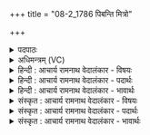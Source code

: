 +++
title = "08-2_1786 पिबन्ति मित्रो"

+++
<details><summary>पदपाठः</summary>

पि꣡ब꣢꣯न्ति। मि꣣त्रः꣢। मि꣣। त्रः꣢। अ꣣र्यमा꣢। त꣡ना꣢꣯। पू꣣त꣡स्य꣢। व꣡रु꣢꣯णः। त्रि꣣षधस्थ꣡स्य꣢। त्रि꣣। सधस्थ꣡स्य꣢। जा꣡व꣢꣯तः। १७८६।
</details>

<details><summary>अधिमन्त्रम् (VC)</summary>

- सोमः
- बिन्दुः पूतदक्षो वा आङ्गिरसः
- गायत्री
- षड्जः
</details>

<details><summary>हिन्दी : आचार्य रामनाथ वेदालंकार - विषयः</summary>

अगले मन्त्र में यह बताया गया है कि कैसे ब्रह्मानन्द-रस को कौन पीते हैं।
</details>

<details><summary>हिन्दी : आचार्य रामनाथ वेदालंकार - पदार्थः</summary>

पदार्थान्वयभाषाः -  (तना) विस्तृत रूप से (पूतस्य) पवित्र, (त्रिषधस्थस्य) आत्मा,मन,प्राण इन तीन स्थानों में स्थित (जावतः) वेगयुक्त ब्रह्मानन्द-रस को (मित्रः) मैत्री,करुणा,मुदिता,उपेक्षा वृत्तियों से युक्त योगी, (अर्यमा) सूर्यवत् तेजस्वी एवं ज्योतिष्मती प्रज्ञा से युक्त योगी और (वरुणः) व्याधि,स्त्यान,संशय आदि विघ्नों का जिसने निवारण कर दिया है,ऐसे योगी (पिबन्ति) पान करते हैं ॥२॥
</details>

<details><summary>हिन्दी : आचार्य रामनाथ वेदालंकार - भावार्थः</summary>

भावार्थभाषाः -  परिपक्व योगी ही समाधि में स्थित होकर पवित्र ब्रह्मानन्द-रस का आस्वादन करते हैं ॥२॥
</details>

<details><summary>संस्कृत : आचार्य रामनाथ वेदालंकार - विषयः</summary>

अथ कीदृशं ब्रह्मानन्दरसं के पिबन्तीत्याह।
</details>

<details><summary>संस्कृत : आचार्य रामनाथ वेदालंकार - पदार्थः</summary>

पदार्थान्वयभाषाः -  (तना) तनेन विस्तरेण (पूतस्य) पवित्रस्य, (त्रिषधस्थस्य) त्रयः आत्ममनःप्राणरूपाः सधस्थाः स्थितिस्थानानि यस्य तस्य, (जावतः) जवतः वेगयुक्तस्य रसस्य (मित्रः) मैत्रीकरुणामुदितोपेक्षावृत्तियुक्तो योगी, (अर्यमा) सूर्यवत् तेजोमयो ज्योतिष्मतीप्रज्ञायुक्तो योगी, (वरुणः) वारितव्याधिस्त्यानसंशयाद्यन्तरायसमूहो योगी च (पिबन्ति) आस्वादनं कुर्वन्ति।[तनु विस्तारे इत्यतो निष्पन्नात् तनशब्दात् तृतीयैकवचनस्य ‘सुपां सुलुक्०’ अ० ७।१।३९ इत्यनेन आलादेशः। जवतेर्गत्यर्थाच्छतरि ‘जवतः’ इति प्राप्ते ‘जावतः’ इत्यत्र ‘अन्येषामपि दृश्यते’ अ० ६।३।१३७ इत्यनेन दीर्घः।]॥२॥
</details>

<details><summary>संस्कृत : आचार्य रामनाथ वेदालंकार - भावार्थः</summary>

भावार्थभाषाः -  परिपक्वा योगिन एव समाधौ स्थिताः पवित्रं ब्रह्मानन्दरसमास्वादयन्ति ॥२॥
</details>